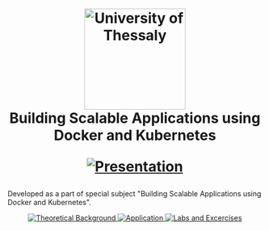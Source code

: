 <h1 align="center">
  <a href="https://uth.gr" title="University of Thessaly">
    <img alt="University of Thessaly" src="https://www.uth.gr/sites/default/files/contents/logos/UTH-logo-english.png" width="200px" height="200px" />
  </a>
  <br />
  Building Scalable Applications using Docker and Kubernetes
  <p align="center">
    <a href="https://github.com/AxilleasGalanis/Building-Scalable-Applications-using-Docker-and-Kubernetes/blob/main/Docker_Kubernetes_Presentation.pptx">
      <img alt="Presentation" src="https://img.shields.io/badge/Presentation-PDF-lightgrey.svg" />
    </a>
</p>
</h1>
Developed as a part of special subject "Building Scalable Applications using Docker and Kubernetes".
<p align="center">
   <a href="https://github.com/AxilleasGalanis/Building-Scalable-Applications-using-Docker-and-Kubernetes/blob/main/K8s_Docker.pdf">
    <img alt="Theoretical Background" src="https://img.shields.io/badge/Theoretical-Background-red.svg" />
  </a>
  <a href="https://github.com/AxilleasGalanis/Building-Scalable-Applications-using-Docker-and-Kubernetes/tree/main/SFM">
    <img alt="Application" src="https://img.shields.io/badge/Application.svg" />
  </a>
  <a href="https://github.com/estamos/word2vec-thesis/releases/download/v1.1.2/pre-trained-models.tar.gz">
    <img alt="Labs and Excercises" src="https://img.shields.io/badge/Pre_trained-Models-orange.svg" />
  </a>
</p>
